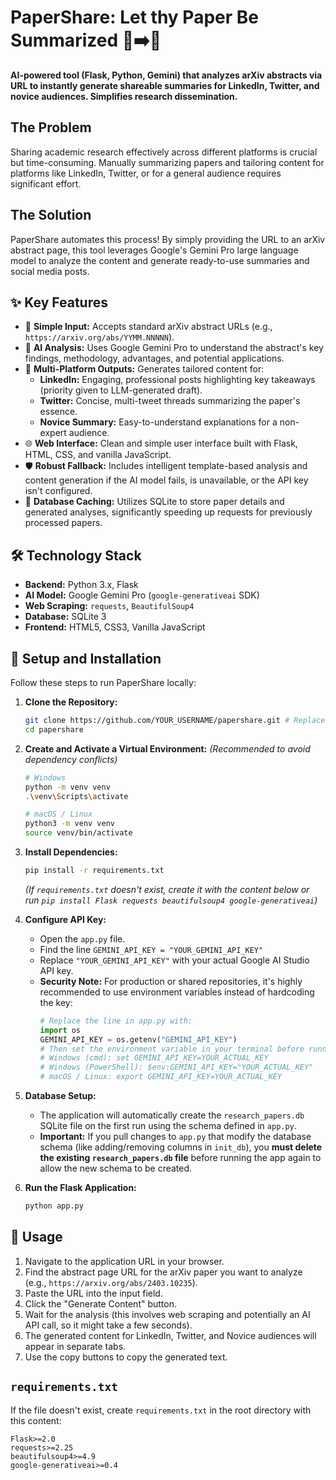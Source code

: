 # PaperShare: Let thy Paper Be Summarized 📄➡️💬

**AI-powered tool (Flask, Python, Gemini) that analyzes arXiv abstracts via URL to instantly generate shareable summaries for LinkedIn, Twitter, and novice audiences. Simplifies research dissemination.**

<!-- Add a GIF/Screenshot here showing the app in action! -->
<!-- Example: ![PaperShare Demo](./docs/demo.gif) -->

## The Problem

Sharing academic research effectively across different platforms is crucial but time-consuming. Manually summarizing papers and tailoring content for platforms like LinkedIn, Twitter, or for a general audience requires significant effort.

## The Solution

PaperShare automates this process! By simply providing the URL to an arXiv abstract page, this tool leverages Google's Gemini Pro large language model to analyze the content and generate ready-to-use summaries and social media posts.

## ✨ Key Features

*   🔗 **Simple Input:** Accepts standard arXiv abstract URLs (e.g., `https://arxiv.org/abs/YYMM.NNNNN`).
*   🧠 **AI Analysis:** Uses Google Gemini Pro to understand the abstract's key findings, methodology, advantages, and potential applications.
*   📝 **Multi-Platform Outputs:** Generates tailored content for:
    *   **LinkedIn:** Engaging, professional posts highlighting key takeaways (priority given to LLM-generated draft).
    *   **Twitter:** Concise, multi-tweet threads summarizing the paper's essence.
    *   **Novice Summary:** Easy-to-understand explanations for a non-expert audience.
*   🌐 **Web Interface:** Clean and simple user interface built with Flask, HTML, CSS, and vanilla JavaScript.
*   🛡️ **Robust Fallback:** Includes intelligent template-based analysis and content generation if the AI model fails, is unavailable, or the API key isn't configured.
*   💾 **Database Caching:** Utilizes SQLite to store paper details and generated analyses, significantly speeding up requests for previously processed papers.

## 🛠️ Technology Stack

*   **Backend:** Python 3.x, Flask
*   **AI Model:** Google Gemini Pro (`google-generativeai` SDK)
*   **Web Scraping:** `requests`, `BeautifulSoup4`
*   **Database:** SQLite 3
*   **Frontend:** HTML5, CSS3, Vanilla JavaScript

## 🚀 Setup and Installation

Follow these steps to run PaperShare locally:

1.  **Clone the Repository:**
    ```bash
    git clone https://github.com/YOUR_USERNAME/papershare.git # Replace with your repo URL
    cd papershare
    ```

2.  **Create and Activate a Virtual Environment:**
    *(Recommended to avoid dependency conflicts)*
    ```bash
    # Windows
    python -m venv venv
    .\venv\Scripts\activate

    # macOS / Linux
    python3 -m venv venv
    source venv/bin/activate
    ```

3.  **Install Dependencies:**
    ```bash
    pip install -r requirements.txt
    ```
    *(If `requirements.txt` doesn't exist, create it with the content below or run `pip install Flask requests beautifulsoup4 google-generativeai`)*

4.  **Configure API Key:**
    *   Open the `app.py` file.
    *   Find the line `GEMINI_API_KEY = "YOUR_GEMINI_API_KEY"`
    *   Replace `"YOUR_GEMINI_API_KEY"` with your actual Google AI Studio API key.
    *   **Security Note:** For production or shared repositories, it's highly recommended to use environment variables instead of hardcoding the key:
        ```python
        # Replace the line in app.py with:
        import os
        GEMINI_API_KEY = os.getenv("GEMINI_API_KEY")
        # Then set the environment variable in your terminal before running:
        # Windows (cmd): set GEMINI_API_KEY=YOUR_ACTUAL_KEY
        # Windows (PowerShell): $env:GEMINI_API_KEY="YOUR_ACTUAL_KEY"
        # macOS / Linux: export GEMINI_API_KEY=YOUR_ACTUAL_KEY
        ```

5.  **Database Setup:**
    *   The application will automatically create the `research_papers.db` SQLite file on the first run using the schema defined in `app.py`.
    *   **Important:** If you pull changes to `app.py` that modify the database schema (like adding/removing columns in `init_db`), you **must delete the existing `research_papers.db` file** before running the app again to allow the new schema to be created.

6.  **Run the Flask Application:**
    ```bash
    python app.py
    ```


## 📝 Usage

1.  Navigate to the application URL in your browser.
2.  Find the abstract page URL for the arXiv paper you want to analyze (e.g., `https://arxiv.org/abs/2403.10235`).
3.  Paste the URL into the input field.
4.  Click the "Generate Content" button.
5.  Wait for the analysis (this involves web scraping and potentially an AI API call, so it might take a few seconds).
6.  The generated content for LinkedIn, Twitter, and Novice audiences will appear in separate tabs.
7.  Use the copy buttons to copy the generated text.

## `requirements.txt`

If the file doesn't exist, create `requirements.txt` in the root directory with this content:

```text
Flask>=2.0
requests>=2.25
beautifulsoup4>=4.9
google-generativeai>=0.4
